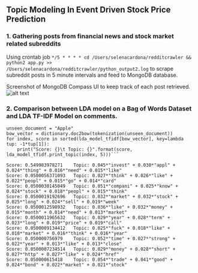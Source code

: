 ## Topic Modeling In Event Driven Stock Price Prediction

### 1. Gathering posts from financial news and stock market related subreddits
Using crontab job `*/5 * * * * cd /Users/selenacardona/redditcrawler && python2 app.py >> /Users/selenacardona/redditcrawler/python_output2.log` to scrape subreddit posts in 5 minute intervals and feed to MongoDB database.

Screenshot of MongoDB Compass UI to keep track of each post retrieved.
![alt text](https://raw.githubusercontent.com/cardosel/Topic-Modeling-In-Event-Driven-Stock-Price-Prediction/master/mongodb_compass.jpg)

### 2. Comparison between LDA model on a Bag of Words Dataset and LDA TF-IDF Model on comments.
```
unseen_document = "Apple"
bow_vector = dictionary.doc2bow(tokenization(unseen_document))
for index, score in sorted(lda_model_tfidf[bow_vector], key=lambda tup: -1*tup[1]):
    print("Score: {}\t Topic: {}".format(score, lda_model_tfidf.print_topic(index, 5)))```
    
Score: 0.549983978271	 Topic: 0.045*"invest" + 0.030*"appl" + 0.024*"thing" + 0.016*"need" + 0.015*"like"
Score: 0.0500056371093	 Topic: 0.027*"think" + 0.026*"like" + 0.022*"peopl" + 0.015*"go" + 0.014*"card"
Score: 0.0500030145049	 Topic: 0.051*"compani" + 0.025*"know" + 0.024*"stock" + 0.018*"peopl" + 0.015*"think"
Score: 0.0500019192696	 Topic: 0.032*"market" + 0.032*"stock" + 0.025*"long" + 0.024*"sell" + 0.019*"week"
Score: 0.0500012598932	 Topic: 0.036*"like" + 0.032*"money" + 0.015*"month" + 0.014*"need" + 0.013*"market"
Score: 0.0500011965632	 Topic: 0.029*"year" + 0.028*"term" + 0.023*"long" + 0.019*"price" + 0.019*"call"
Score: 0.0500009134412	 Topic: 0.025*"fuck" + 0.018*"like" + 0.018*"market" + 0.016*"think" + 0.016*"year"
Score: 0.050000756979	 Topic: 0.052*"time" + 0.027*"strong" + 0.022*"year" + 0.013*"like" + 0.013*"close"
Score: 0.0500007234514	 Topic: 0.029*"money" + 0.028*"short" + 0.027*"http" + 0.027*"like" + 0.024*"href"
Score: 0.050000615418	 Topic: 0.054*"trade" + 0.041*"good" + 0.024*"bond" + 0.022*"market" + 0.021*"stock"
